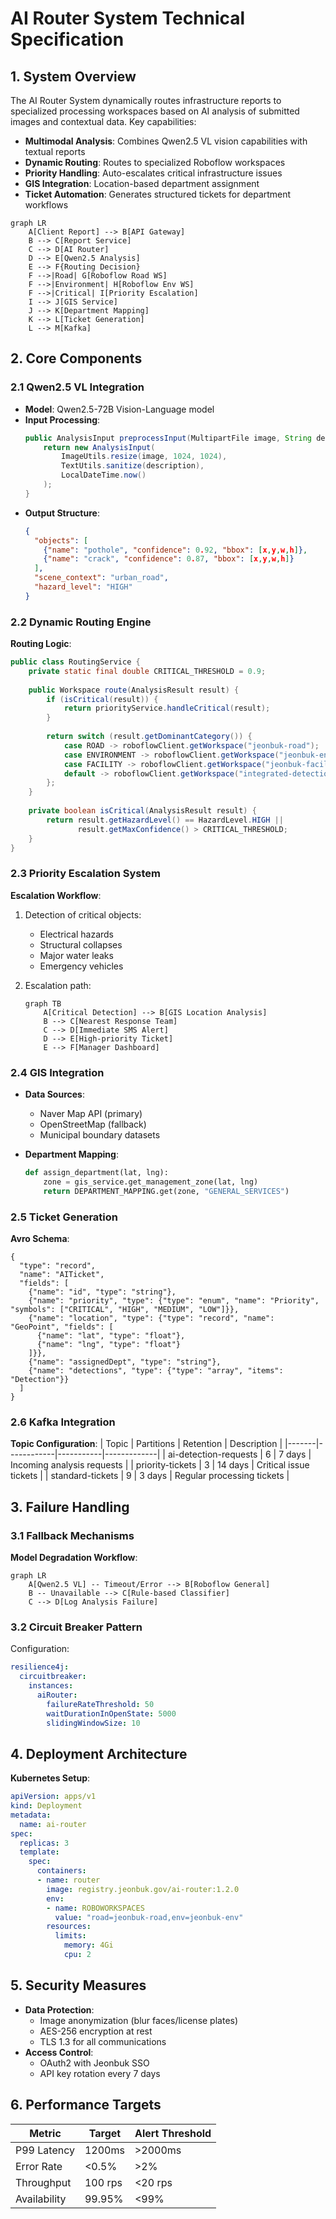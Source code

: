 # AI Router System Technical Specification

## 1. System Overview
The AI Router System dynamically routes infrastructure reports to specialized processing workspaces based on AI analysis of submitted images and contextual data. Key capabilities:

- **Multimodal Analysis**: Combines Qwen2.5 VL vision capabilities with textual reports
- **Dynamic Routing**: Routes to specialized Roboflow workspaces
- **Priority Handling**: Auto-escalates critical infrastructure issues
- **GIS Integration**: Location-based department assignment
- **Ticket Automation**: Generates structured tickets for department workflows

```mermaid
graph LR
    A[Client Report] --> B[API Gateway]
    B --> C[Report Service]
    C --> D[AI Router]
    D --> E[Qwen2.5 Analysis]
    E --> F{Routing Decision}
    F -->|Road| G[Roboflow Road WS]
    F -->|Environment| H[Roboflow Env WS]
    F -->|Critical| I[Priority Escalation]
    I --> J[GIS Service]
    J --> K[Department Mapping]
    K --> L[Ticket Generation]
    L --> M[Kafka]
```

## 2. Core Components

### 2.1 Qwen2.5 VL Integration
- **Model**: Qwen2.5-72B Vision-Language model
- **Input Processing**:
  ```java
  public AnalysisInput preprocessInput(MultipartFile image, String description) {
      return new AnalysisInput(
          ImageUtils.resize(image, 1024, 1024),
          TextUtils.sanitize(description),
          LocalDateTime.now()
      );
  }
  ```
- **Output Structure**:
  ```json
  {
    "objects": [
      {"name": "pothole", "confidence": 0.92, "bbox": [x,y,w,h]},
      {"name": "crack", "confidence": 0.87, "bbox": [x,y,w,h]}
    ],
    "scene_context": "urban_road",
    "hazard_level": "HIGH"
  }
  ```

### 2.2 Dynamic Routing Engine
**Routing Logic**:
```java
public class RoutingService {
    private static final double CRITICAL_THRESHOLD = 0.9;
    
    public Workspace route(AnalysisResult result) {
        if (isCritical(result)) {
            return priorityService.handleCritical(result);
        }
        
        return switch (result.getDominantCategory()) {
            case ROAD -> roboflowClient.getWorkspace("jeonbuk-road");
            case ENVIRONMENT -> roboflowClient.getWorkspace("jeonbuk-env");
            case FACILITY -> roboflowClient.getWorkspace("jeonbuk-facility");
            default -> roboflowClient.getWorkspace("integrated-detection");
        };
    }
    
    private boolean isCritical(AnalysisResult result) {
        return result.getHazardLevel() == HazardLevel.HIGH || 
               result.getMaxConfidence() > CRITICAL_THRESHOLD;
    }
}
```

### 2.3 Priority Escalation System
**Escalation Workflow**:
1. Detection of critical objects:
   - Electrical hazards
   - Structural collapses
   - Major water leaks
   - Emergency vehicles
   
2. Escalation path:
   ```mermaid
   graph TB
       A[Critical Detection] --> B[GIS Location Analysis]
       B --> C[Nearest Response Team]
       C --> D[Immediate SMS Alert]
       D --> E[High-priority Ticket]
       E --> F[Manager Dashboard]
   ```

### 2.4 GIS Integration
- **Data Sources**:
  - Naver Map API (primary)
  - OpenStreetMap (fallback)
  - Municipal boundary datasets
  
- **Department Mapping**:
  ```python
  def assign_department(lat, lng):
      zone = gis_service.get_management_zone(lat, lng)
      return DEPARTMENT_MAPPING.get(zone, "GENERAL_SERVICES")
  ```

### 2.5 Ticket Generation
**Avro Schema**:
```avro
{
  "type": "record",
  "name": "AITicket",
  "fields": [
    {"name": "id", "type": "string"},
    {"name": "priority", "type": {"type": "enum", "name": "Priority", "symbols": ["CRITICAL", "HIGH", "MEDIUM", "LOW"]}},
    {"name": "location", "type": {"type": "record", "name": "GeoPoint", "fields": [
      {"name": "lat", "type": "float"},
      {"name": "lng", "type": "float"}
    ]}},
    {"name": "assignedDept", "type": "string"},
    {"name": "detections", "type": {"type": "array", "items": "Detection"}}
  ]
}
```

### 2.6 Kafka Integration
**Topic Configuration**:
| Topic | Partitions | Retention | Description |
|-------|------------|-----------|-------------|
| ai-detection-requests | 6 | 7 days | Incoming analysis requests |
| priority-tickets | 3 | 14 days | Critical issue tickets |
| standard-tickets | 9 | 3 days | Regular processing tickets |

## 3. Failure Handling

### 3.1 Fallback Mechanisms
**Model Degradation Workflow**:
```mermaid
graph LR
    A[Qwen2.5 VL] -- Timeout/Error --> B[Roboflow General]
    B -- Unavailable --> C[Rule-based Classifier]
    C --> D[Log Analysis Failure]
```

### 3.2 Circuit Breaker Pattern
Configuration:
```yaml
resilience4j:
  circuitbreaker:
    instances:
      aiRouter:
        failureRateThreshold: 50
        waitDurationInOpenState: 5000
        slidingWindowSize: 10
```

## 4. Deployment Architecture
**Kubernetes Setup**:
```yaml
apiVersion: apps/v1
kind: Deployment
metadata:
  name: ai-router
spec:
  replicas: 3
  template:
    spec:
      containers:
      - name: router
        image: registry.jeonbuk.gov/ai-router:1.2.0
        env:
        - name: ROBOWORKSPACES
          value: "road=jeonbuk-road,env=jeonbuk-env"
        resources:
          limits:
            memory: 4Gi
            cpu: 2
```

## 5. Security Measures
- **Data Protection**:
  - Image anonymization (blur faces/license plates)
  - AES-256 encryption at rest
  - TLS 1.3 for all communications
- **Access Control**:
  - OAuth2 with Jeonbuk SSO
  - API key rotation every 7 days

## 6. Performance Targets
| Metric | Target | Alert Threshold |
|--------|--------|-----------------|
| P99 Latency | 1200ms | >2000ms |
| Error Rate | <0.5% | >2% |
| Throughput | 100 rps | <20 rps |
| Availability | 99.95% | <99% |